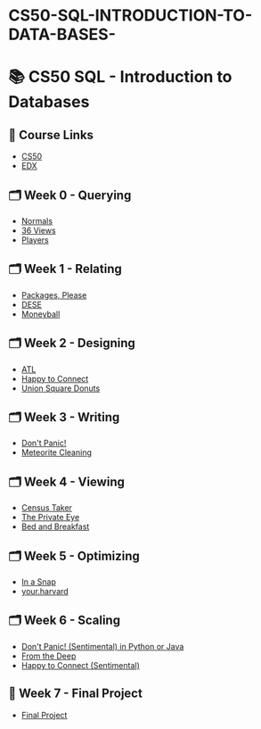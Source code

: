 # CS50-SQL-INTRODUCTION-TO-DATA-BASES-

# 📚 CS50 SQL - Introduction to Databases

## 🔗 Course Links
- [CS50](Course%20Link/CS50/)
- [EDX](Course%20Link/EDX/)

## 🗂️ Week 0 - Querying
- [Normals]([WEEK%0%QUERYING/normals](https://github.com/Harshvardan23/CS50-SQL-INTRODUCTION-TO-DATA-BASES-/tree/main/WEEK%200%20QUERYING/normals))
- [36 Views](Week%200%20Querying/36%20Views%20or%20Normals/)
- [Players](Week%200%20Querying/Players/)

## 🗂️ Week 1 - Relating
- [Packages, Please](Week%201%20Relating/Packages%2C%20Please/)
- [DESE](Week%201%20Relating/DESE/)
- [Moneyball](Week%201%20Relating/Moneyball/)

## 🗂️ Week 2 - Designing
- [ATL](Week%202%20Designing/ATL/)
- [Happy to Connect](Week%202%20Designing/Happy%20to%20Connect/)
- [Union Square Donuts](Week%202%20Designing/Union%20Square%20Donuts/)

## 🗂️ Week 3 - Writing
- [Don't Panic!](Week%203%20Writing/Don't%20Panic!/)
- [Meteorite Cleaning](Week%203%20Writing/Meteorite%20Cleaning/)

## 🗂️ Week 4 - Viewing
- [Census Taker](Week%204%20Viewing/Census%20Taker/)
- [The Private Eye](Week%204%20Viewing/The%20Private%20Eye/)
- [Bed and Breakfast](Week%204%20Viewing/Bed%20and%20Breakfast/)

## 🗂️ Week 5 - Optimizing
- [In a Snap](Week%205%20Optimizing/In%20a%20Snap/)
- [your.harvard](Week%205%20Optimizing/your.harvard/)

## 🗂️ Week 6 - Scaling
- [Don't Panic! (Sentimental) in Python or Java](Week%206%20Scaling/Don't%20Panic!%20(Sentimental)%20in%20Python%20or%20Java/)
- [From the Deep](Week%206%20Scaling/From%20the%20Deep/)
- [Happy to Connect (Sentimental)](Week%206%20Scaling/Happy%20to%20Connect%20(Sentimental)/)

## 🏁 Week 7 - Final Project
- [Final Project](week%207%20final%20project/final_project/)

